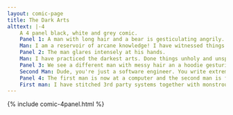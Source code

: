 ```yaml
---
layout: comic-page
title: The Dark Arts
alttext: |-4 
    A 4 panel black, white and grey comic.
    Panel 1: A man with long hair and a bear is gesticulating angrily.
    Man: I am a reservoir of arcane knowledge! I have witnessed things beyond the ken of man!
    Panel 2: The man glares intensely at his hands.
    Man: I have practiced the darkest arts. Done things unholy and unspeakable. These hands... these hands are stained!
    Panel 3: We see a different man with messy hair an a hoodie gesturing casually.
    Second Man: Dude, you're just a software engineer. You write extremely boring business tools.
    Panel 4: The first man is now at a computer and the second man is face palming.
    First man: I have stitched 3rd party systems together with monstrous thread. Rejoice in your innocence. Daylight savings time cannot hurt you.
---
```

{% include comic-4panel.html %}